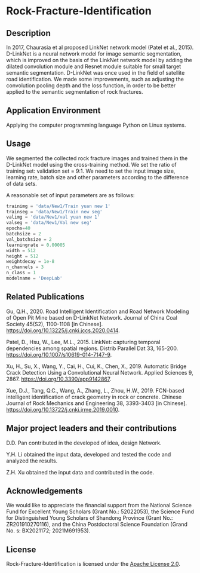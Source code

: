 # Rock-Fracture-Identification

## Description

In 2017, Chaurasia et al proposed LinkNet network model (Patel et al., 2015). D-LinkNet is a neural network model for image semantic segmentation, which is improved on the basis of the LinkNet network model by adding the dilated convolution module and Resnet module suitable for small target semantic segmentation. D-LinkNet was once used in the field of satellite road identification. We made some improvements, such as adjusting the convolution pooling depth and the loss function, in order to be better applied to the semantic segmentation of rock fractures.

## Application Environment

Applying the computer programming language Python on Linux systems.

## Usage

We segmented the collected rock fracture images and trained them in the D-LinkNet model using the cross-training method. We set the ratio of training set: validation set = 9:1. We need to set the input image size, learning rate, batch size and other parameters according to the difference of data sets.

A reasonable set of input parameters are as follows:

```python
trainimg = 'data/New1/Train yuan new 1'
trainseg = 'data/New1/Train new seg'
valimg = 'data/New1/val yuan new 1'
valseg = 'data/New1/Val new seg'
epochs=40
batchsize = 2
val_batchsize = 2
learningrate = 0.00005
width = 512
height = 512
weightdecay = 1e-8
n_channels = 3
n_class = 1
modelname = 'DeepLab'
```



## Related Publications

Gu, Q.H., 2020. Road Intelligent Identification and Road Network Modeling of Open Pit Mine based on D-LinkNet Network. Journal of China Coal Society 45(S2), 1100-1108 [in Chinese]. https://doi.org/10.13225/j.cnki.jccs.2020.0414.

Patel, D., Hsu, W., Lee, M.L., 2015. LinkNet: capturing temporal dependencies among spatial regions. Distrib Parallel Dat 33, 165-200. https://doi.org/10.1007/s10619-014-7147-9.

Xu, H., Su, X., Wang, Y., Cai, H., Cui, K., Chen, X., 2019. Automatic Bridge Crack Detection Using a Convolutional Neural Network. Applied Sciences 9, 2867. https://doi.org/10.3390/app9142867.

Xue, D.J., Tang, Q.C., Wang, A., Zhang, L., Zhou, H.W., 2019. FCN-based intelligent identification of crack geometry in rock or concrete. Chinese Journal of Rock Mechanics and Engineering 38, 3393-3403 [in Chinese]. https://doi.org/10.13722/j.cnki.jrme.2019.0010.

## Major project leaders and their contributions

D.D. Pan contributed in the developed of idea, design Network. 

Y.H. Li obtained the input data, developed and tested the code and analyzed the results.

Z.H. Xu obtained the input data and contributed in the code.

## Acknowledgements

We would like to appreciate the financial support from the National Science Fund for Excellent Young Scholars (Grant No.: 52022053), the Science Fund for Distinguished Young Scholars of Shandong Province (Grant No.: ZR201910270116), and the China Postdoctoral Science Foundation (Grand No. s: BX2021172; 2021M691953).

## License

Rock-Fracture-Identification is licensed under the [Apache License 2.0](https://github.com/zsylvester/meanderpy/blob/master/LICENSE.txt).